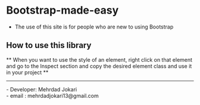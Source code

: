 # Bootstrap-made-easy
- The use of this site is for people who are new to using Bootstrap
## How to use this library
** When you want to use the style of an element, right click on that element and go to the Inspect section and copy the desired element class and use it in your project **
<hr>
- Developer: Mehrdad Jokari
<br>
- email : mehrdadjokari13@gmail.com
